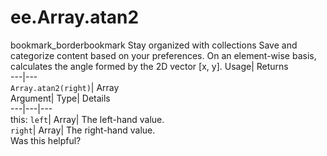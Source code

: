  
#  ee.Array.atan2 
bookmark_borderbookmark Stay organized with collections  Save and categorize content based on your preferences.
On an element-wise basis, calculates the angle formed by the 2D vector [x, y]. 
Usage| Returns  
---|---  
`Array.atan2(right)`| Array  
Argument| Type| Details  
---|---|---  
this: `left`| Array| The left-hand value.  
`right`| Array| The right-hand value.  
Was this helpful?
